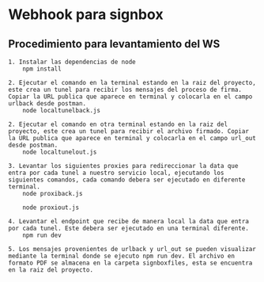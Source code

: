 # Webhook para signbox

## Procedimiento para levantamiento del WS
    1. Instalar las dependencias de node
        npm install
    
    2. Ejecutar el comando en la terminal estando en la raiz del proyecto, este crea un tunel para recibir los mensajes del proceso de firma. Copiar la URL publica que aparece en terminal y colocarla en el campo urlback desde postman.
        node localtunelback.js

    2. Ejecutar el comando en otra terminal estando en la raiz del proyecto, este crea un tunel para recibir el archivo firmado. Copiar la URL publica que aparece en terminal y colocarla en el campo url_out desde postman.
        node localtunelout.js

    3. Levantar los siguientes proxies para redireccionar la data que entra por cada tunel a nuestro servicio local, ejecutando los siguientes comandos, cada comando debera ser ejecutado en diferente terminal.
        node proxiback.js

        node proxiout.js
    
    4. Levantar el endpoint que recibe de manera local la data que entra por cada tunel. Este debera ser ejecutado en una terminal diferente.
        npm run dev

    5. Los mensajes provenientes de urlback y url_out se pueden visualizar mediante la terminal donde se ejecuto npm run dev. El archivo en formato PDF se almacena en la carpeta signboxfiles, esta se encuentra en la raiz del proyecto.


    
    
        
